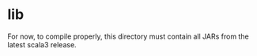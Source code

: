 # lib

For now, to compile properly, this directory must contain all JARs from the latest scala3 release.



